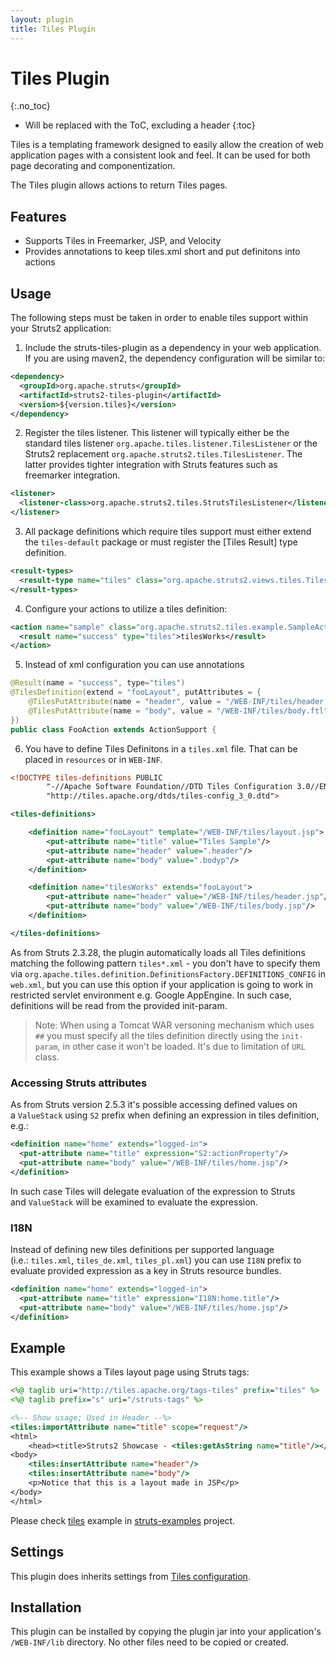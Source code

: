 ```yaml
---
layout: plugin
title: Tiles Plugin
---
```


# Tiles Plugin
{:.no_toc}

* Will be replaced with the ToC, excluding a header
{:toc}

Tiles is a templating framework designed to easily allow the creation of web application pages with a consistent look and feel. It can 
be used for both page decorating and componentization.

The Tiles plugin allows actions to return Tiles pages.

## Features

- Supports Tiles in Freemarker, JSP, and Velocity
- Provides annotations to keep tiles.xml short and put definitons into actions

## Usage

The following steps must be taken in order to enable tiles support within your Struts2 application:

1. Include the struts-tiles-plugin as a dependency in your web application. If you are using maven2, the dependency configuration will 
  be similar to:


```xml
<dependency>
  <groupId>org.apache.struts</groupId>
  <artifactId>struts2-tiles-plugin</artifactId>
  <version>${version.tiles}</version>
</dependency>

```

2. Register the tiles listener. This listener will typically either be the standard tiles listener `org.apache.tiles.listener.TilesListener`
  or the Struts2 replacement `org.apache.struts2.tiles.TilesListener`. The latter provides tighter integration with Struts features such 
  as freemarker integration.


```xml
<listener>
  <listener-class>org.apache.struts2.tiles.StrutsTilesListener</listener-class>
</listener>

```

3. All package definitions which require tiles support must either extend the `tiles-default` package or must register 
  the [Tiles Result] type definition.


```xml
<result-types>
  <result-type name="tiles" class="org.apache.struts2.views.tiles.TilesResult"/>
</result-types>

```

4. Configure your actions to utilize a tiles definition:


```xml
<action name="sample" class="org.apache.struts2.tiles.example.SampleAction" >
  <result name="success" type="tiles">tilesWorks</result>
</action>

```

5. Instead of xml configuration you can use annotations


```java
@Result(name = "success", type="tiles")
@TilesDefinition(extend = "fooLayout", putAttributes = {
    @TilesPutAttribute(name = "header", value = "/WEB-INF/tiles/header.jsp"),
    @TilesPutAttribute(name = "body", value = "/WEB-INF/tiles/body.ftl")
})
public class FooAction extends ActionSupport {
```

6. You have to define Tiles Definitons in a `tiles.xml` file. That can be placed in `resources` or in `WEB-INF`.


```xml
<!DOCTYPE tiles-definitions PUBLIC
        "-//Apache Software Foundation//DTD Tiles Configuration 3.0//EN"
        "http://tiles.apache.org/dtds/tiles-config_3_0.dtd">

<tiles-definitions>

    <definition name="fooLayout" template="/WEB-INF/tiles/layout.jsp">
        <put-attribute name="title" value="Tiles Sample"/>
        <put-attribute name="header" value=".header"/>
        <put-attribute name="body" value=".bodyp"/>
    </definition>

    <definition name="tilesWorks" extends="fooLayout">
        <put-attribute name="header" value="/WEB-INF/tiles/header.jsp"/>
        <put-attribute name="body" value="/WEB-INF/tiles/body.jsp"/>
    </definition>

</tiles-definitions>
```

As from Struts 2.3.28, the plugin automatically loads all Tiles definitions matching the following pattern `tiles*.xml` - you don't have 
to specify them via `org.apache.tiles.definition.DefinitionsFactory.DEFINITIONS_CONFIG` in `web.xml`, but you can use this option if your 
application is going to work in restricted servlet environment e.g. Google AppEngine. In such case, definitions will be read from 
the provided init-param.

> Note: When using a Tomcat WAR versoning mechanism which uses `##` you must specify all the tiles definition directly using
> the `init-param`, in other case it won't be loaded. It's due to limitation of `URL` class. 

### Accessing Struts attributes

As from Struts version 2.5.3 it's possible accessing defined values on a `ValueStack` using `S2` prefix when defining an expression 
in tiles definition, e.g.:

```xml
<definition name="home" extends="logged-in">
  <put-attribute name="title" expression="S2:actionProperty"/>
  <put-attribute name="body" value="/WEB-INF/tiles/home.jsp"/>
</definition>
```

In such case Tiles will delegate evaluation of the expression to Struts and `ValueStack` will be examined to evaluate the expression.

### I18N

Instead of defining new tiles definitions per supported language (i.e.: `tiles.xml`, `tiles_de.xml`, `tiles_pl.xml`) you can use `I18N` 
prefix to evaluate provided expression as a key in Struts resource bundles. 


```xml
<definition name="home" extends="logged-in">
  <put-attribute name="title" expression="I18N:home.title"/>
  <put-attribute name="body" value="/WEB-INF/tiles/home.jsp"/>
</definition>
```

## Example

This example shows a Tiles layout page using Struts tags:

```jsp
<%@ taglib uri="http://tiles.apache.org/tags-tiles" prefix="tiles" %>
<%@ taglib prefix="s" uri="/struts-tags" %>

<%-- Show usage; Used in Header --%>
<tiles:importAttribute name="title" scope="request"/>
<html>
    <head><title>Struts2 Showcase - <tiles:getAsString name="title"/></title></head>
<body>
    <tiles:insertAttribute name="header"/>
    <tiles:insertAttribute name="body"/>
	<p>Notice that this is a layout made in JSP</p>
</body>
</html>

```

Please check [tiles](https://github.com/apache/struts-examples/tree/master/tiles) example in [struts-examples](https://github.com/apache/struts-examples/tree/master/tiles) project.

## Settings

This plugin does inherits settings from [Tiles configuration](http://tiles.apache.org/config-reference.html).

## Installation

This plugin can be installed by copying the plugin jar into your application's `/WEB-INF/lib` directory. No other files need to be copied or created.
